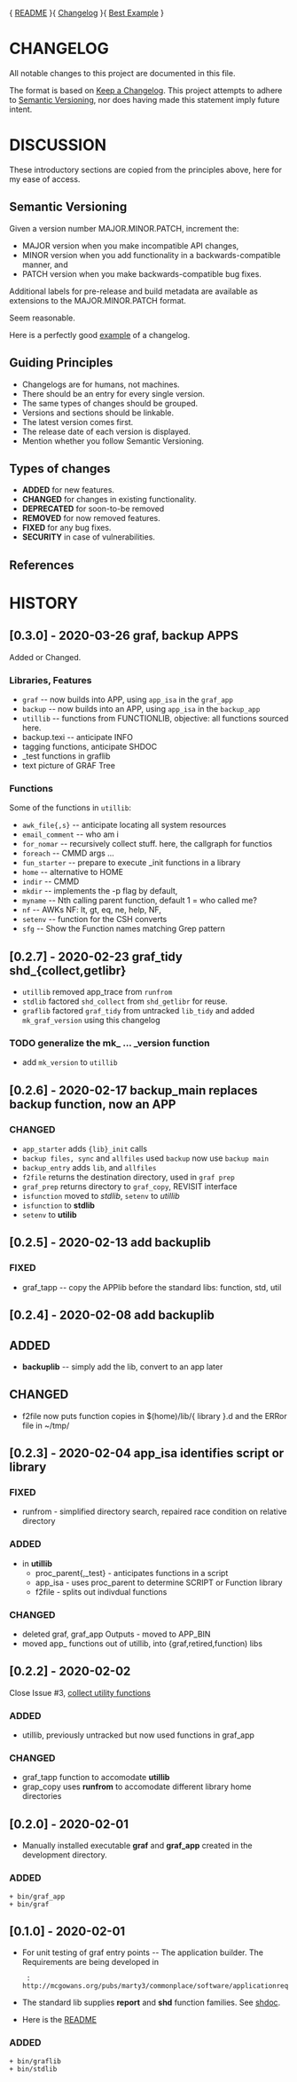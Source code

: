 
  { [README](./README.md) }{ [Changelog](./changelog.md) }{ [Best Example](./egReadme.md) }

# CHANGELOG

All notable changes to this project are documented in this file.

The format is based on [Keep a Changelog][changelog].  This project
attempts to adhere to [Semantic Versioning][versioning], nor does
having made this statement imply future intent.

# DISCUSSION

These introductory sections are copied from the principles above, here
for my ease of access.

## Semantic Versioning

Given a version number MAJOR.MINOR.PATCH, increment the:

+ MAJOR version when you make incompatible API changes,
+ MINOR version when you add functionality in a backwards-compatible
  manner, and
+ PATCH version when you make backwards-compatible bug fixes.

Additional labels for pre-release and build metadata are available as
extensions to the MAJOR.MINOR.PATCH format.

Seem reasonable.

Here is a perfectly good [example][]  of a changelog.

## Guiding Principles

+ Changelogs are for humans, not machines.
+ There should be an entry for every single version.
+ The same types of changes should be grouped.
+ Versions and sections should be linkable.
+ The latest version comes first.
+ The release date of each version is displayed.
+ Mention whether you follow Semantic Versioning.

## Types of changes

+ **ADDED** for new features.
+ **CHANGED** for changes in existing functionality.
+ **DEPRECATED** for soon-to-be removed
+ **REMOVED** for now removed features.
+ **FIXED** for any bug fixes.
+ **SECURITY** in case of vulnerabilities.

## References

 [changelog]:  https://keepachangelog.com/en/1.0.0/ "Changelog Practice"
 [versioning]: https://semver.org/spec/v2.0.0.html "Semantic Versioning"
 [flapp]:      http://mcgowans.org/pubs/marty3/commonplace/software/README.html "Function, Library, and APP Standards"
 [shdoc]:      https://github.com/applemcg/shelf/blob/master/shdoc.org "Shell Doc-string"
 [Typora]:     https://typora.io/  "A truly minimal Markdown editor"
 [example]:    https://github.com/ranger/ranger/blob/master/CHANGELOG.md "ranger - Vim inspired file manager"
 
 



# HISTORY

## [0.3.0] - 2020-03-26 graf, backup APPS

Added or Changed.

### Libraries, Features

+ `graf` -- now builds into APP, using `app_isa` in the `graf_app`
+ `backup` -- now builds into an APP, using `app_isa` in the `backup_app`
+ `utillib` -- functions from FUNCTIONLIB, objective: all functions sourced here.
+ backup.texi -- anticipate INFO 
+ tagging functions, anticipate SHDOC
+ _test functions in graflib
+ text picture of GRAF Tree

### Functions

Some of the functions in `utillib`:

+ `awk_file{,s}` -- anticipate locating all system resources
+ `email_comment` -- who am i
+ `for_nomar` -- recursively collect stuff.  here, the callgraph for functios 
+ `foreach` -- CMMD args ...
+ `fun_starter` -- prepare to execute _init functions in a library
+ `home` -- alternative to HOME
+ `indir` -- CMMD 
+ `mkdir` -- implements the -p flag by default, 
+ `myname` -- Nth calling parent function, default 1 = who called me?
+ `nf` -- AWKs NF: lt, gt, eq, ne, help, NF, 
+ `setenv` -- function for the CSH converts
+ `sfg` -- Show the Function names matching Grep pattern

## [0.2.7] - 2020-02-23 graf_tidy shd_{collect,getlibr}

+ `utillib` removed app_trace from `runfrom`
+ `stdlib` factored `shd_collect` from `shd_getlibr` for reuse.
+ `graflib` factored `graf_tidy` from untracked `lib_tidy` 
   and added `mk_graf_version` using this changelog
   
### TODO generalize the mk_ ... _version function

+ add `mk_version` to `utillib`

## [0.2.6] - 2020-02-17 backup_main replaces backup function, now an APP

### CHANGED

+ `app_starter`  adds `{lib}_init` calls
+ `backup files, sync` and `allfiles` used `backup` now use `backup main`
+ `backup_entry` adds `lib`, and `allfiles`
+ `f2file` returns the destination directory, used in `graf prep`
+ `graf_prep` returns directory to `graf_copy`, REVISIT interface
+ `isfunction` moved to *stdlib*, `setenv` to *utillib*
+ `isfunction` to **stdlib**
+ `setenv` to **utilib**

## [0.2.5] - 2020-02-13 add backuplib

### FIXED

+ graf_tapp -- copy the APPlib before the standard libs: function, std, util

## [0.2.4] - 2020-02-08 add backuplib

## ADDED 

+ **backuplib** -- simply add the lib, convert to an app later

## CHANGED

+ f2file now puts function copies in $(home)/lib/{ library }.d and the
  ERRor file in ~/tmp/
    

## [0.2.3] - 2020-02-04 app_isa identifies script or library

### FIXED

+ runfrom - simplified directory search, repaired race condition on
  relative directory

### ADDED

+ in **utillib**
    + proc\_parent{,_test} - anticipates functions in a script
    + app\_isa - uses proc_parent to determine SCRIPT or Function library
    + f2file - splits out indivdual functions 

### CHANGED

+ deleted graf, graf\_app Outputs - moved to APP_BIN
+ moved app_ functions out of utillib, into {graf,retired,function) libs

## [0.2.2] - 2020-02-02

Close Issue #3, [collect utility functions](https://github.com/applemcg/bashapp/issues/3#issue-558706370)

### ADDED

+ utillib, previously untracked but now used functions in graf_app
	
### CHANGED

+ graf_tapp function to accomodate **utillib**
+ grap_copy uses **runfrom** to accomodate different library home directories

## [0.2.0] - 2020-02-01

+ Manually installed executable **graf** and **graf_app** created in the
  development directory.

### ADDED

    + bin/graf_app
    + bin/graf

## [0.1.0] - 2020-02-01

+ For unit testing of graf entry points -- The application builder.
  The Requirements are being developed in
   
       :  http://mcgowans.org/pubs/marty3/commonplace/software/applicationreqts.html

+ The standard lib supplies **report** and **shd** function families. See [shdoc][].

+ Here is the [README][flapp]

### ADDED

    + bin/graflib
    + bin/stdlib	




